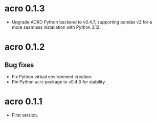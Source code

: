 # acro 0.1.3

* Upgrade ACRO Python backend to v0.4.7, supporting pandas v2 for a more seamless installation with Python 3.12.

# acro 0.1.2

## Bug fixes

* Fix Python virtual environment creation.
* Pin Python `acro` package to v0.4.6 for stability.

# acro 0.1.1

* First version.
